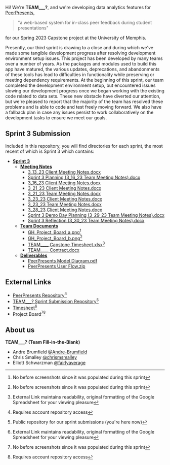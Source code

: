 Hi! We're **TEAM___?**, and we're developing data analytics features for [PeerPresents](https://github.com/Ludolab/PeerPresents
),
> "a web-based system for in-class peer feedback during student presentations"

 for our Spring 2023 Capstone project at the University of Memphis.

Presently, our third sprint is drawing to a close and during which we've made some tangible development progress after resolving development environment setup issues. This project has been developed by many teams over a number of years. As the packages and modules used to build this app have matured, the various updates, deprecations, and abandonments of these tools has lead to difficulties in functionality while preserving or meeting dependency requirements. At the beginning of this sprint, our team completed the development environment setup, but encountered issues slowing our development progress once we began working with the existing code related to data sets. These new obstacle have diverted our attention, but we're pleased to report that the majority of the team has resolved these problems and is able to code and test freely moving forward. We also have a fallback plan in case any issues persist to work collaboratively on the development tasks to ensure we meet our goals.

## Sprint 3 Submission

Included in this repository, you will find directories for each sprint, the most recent of which is Sprint 3 which contains:

- [**Sprint 3**](/Sprint%203/)
  - [**Meeting Notes**](/Sprint%203/Meeting%20Notes/)
    - [3_13_23 Client Meeting Notes.docx](/Sprint%203/Meeting%20Notes/)
    - [Sprint 3 Planning (3_16_23 Team Meeting Notes).docx](/Sprint%203/Meeting%20Notes/Sprint%203%20Planning%20(3_16_23%20Team%20Meeting%20Notes).docx)
    - [3_16_23 Client Meeting Notes.docx](/Sprint%203/Meeting%20Notes/3_16_23%20Client%20Meeting%20Notes.docx)
    - [3_21_23 Client Meeting Notes.docx](/Sprint%203/Meeting%20Notes/3_21_23%20Client%20Meeting%20Agenda.docx)
    - [3_21_23 Team Meeting Notes.docx](/Sprint%203/Meeting%20Notes/3_21_23%20Team%20Meeting%20Notes.docx)
    - [3_23_23 Client Meeting Notes.docx](/Sprint%203/Meeting%20Notes/3_23_23%20Client%20Meeting%20Notes.docx)
    - [3_23_23 Team Meeting Notes.docx](/Sprint%203/Meeting%20Notes/3_23_23%20Team%20Meeting%20Notes.docx)
    - [3_28_23 Client Meeting Notes.docx](/Sprint%203/Meeting%20Notes/3_28_23%20Client%20Meeting%20Notes.docx)
    - [Sprint 3 Demo Day Planning (3_29_23 Team Meeting Notes).docx](/Sprint%203/Meeting%20Notes/Sprint%203%20Demo%20Day%20Planning%20(3_29_23%20Team%20Meeting%20Notes).docx)
    - [Sprint 3 Reflection (3_30_23 Team Meeting Notes).docx](/Sprint%203/Meeting%20Notes/Sprint%203%20Reflection%20(3_30_23%20Team%20Meeting%20Notes).docx)
  - [**Team Documents**](/Sprint%203/Team%20Documents/)
    - [GH_Project_Board_a.png](/Sprint%203/Team%20Documents/GH_Project_Board_a.png)[^1]
    - [GH_Project_Board_b.png](/Sprint%203/Team%20Documents/GH_Project_Board_b.png)[^1]
    - [TEAM____ Capstone Timesheet.xlsx](/Sprint%203/Team%20Documents/TEAM____%20Capstone%20Timesheet.xlsx)[^2]
    - [TEAM____ Contract.docx](/Sprint%203/Team%20Documents/TEAM____%20Contract.docx)
  - [**Deliverables**](/Sprint%203/Deliverables/)
    - [PeerPresents Model Diagram.pdf](/Sprint%203/Deliverables/PeerPresents%20Model%20Diagram.pdf)
    - [PeerPresents User Flow.zip](/Sprint%203/Deliverables/PeerPresents%20User%20Flow.zip)

## External Links

 - [PeerPresents Repository](https://github.com/Ludolab/PeerPresents)[^3]
 - [TEAM___? Sprint Submission Repository](https://github.com/chrismsmalley/PeerPresents)[^4]
 - [Timesheet](https://docs.google.com/spreadsheets/d/1KkuSKicscj2jMrfE9vEN9oWsRSRhucUxY9IdotBWA_4/edit?usp=sharing)[^2]
 - [Project Board](https://github.com/Ludolab/PeerPresents/projects/2)[^1][^3]

## About us
**TEAM___? (Team Fill-in-the-Blank)**

- Andre Brumfield [@Andre-Brumfield](github.com/Andre-Brumfield)
- Chris Smalley [@chrismsmalley](github.com/chrismsmalley/)
- Elliott Schwarzman [@fairlyaverage](github.com/fairlyaverage)

<!-- footnotes should be rendered on GH -->
[^1]: No before screenshots since it was populated during this sprint
[^2]: External Link maintains readability, original formatting of the Google Spreadsheet for your viewing pleasure
[^3]: Requires account repository access
[^4]: Public repository for our sprint submissions (you're here now)
